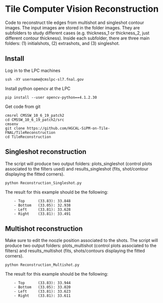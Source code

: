 # Tile Computer Vision Reconstruction
Code to reconstruct tile edges from multishot and singleshot contour images. The input images are stored in the folder images. They are subfolders to study different cases (e.g. thickness_1 or thickness_2, just different contour thickness). Inside each subfolder, there are three main folders: (1) initialshots, (2) extrashots, and (3) singleshot. 

## Install

Log in to the LPC machines
```
ssh -XY username@cmslpc-sl7.fnal.gov
```
Install python opencv at the LPC 
```
pip install --user opencv-python==4.1.2.30
```

Get code from git
````
cmsrel CMSSW_10_6_19_patch2
cd CMSSW_10_6_19_patch2/src
cmsenv
git clone https://github.com/HGCAL-SiPM-on-Tile-FNAL/TileReconstruction 
cd TileReconstruction 
````
## Singleshot reconstruction
The script will produce two output folders: plots_singleshot (control plots associated to the filters used) and results_singleshot (fits, shot/contour displaying the fitted corners).
````
python Reconstruction_Singleshot.py
````
The result for this example should be the following:
````
    - Top      (33.83): 33.848
    - Bottom   (33.05): 32.938
    - Left     (33.81): 33.628
    - Right    (33.81): 33.491
````


## Multishot reconstruction
Make sure to edit the noozle position associated to the shots. The script will produce two output folders: plots_multishot (control plots associated to the filters) and results_multishot (fits, shots/contours displaying the fitted corners).
````
python Reconstruction_Multishot.py
````
The result for this example should be the following:
````
    - Top      (33.83): 33.944
    - Bottom   (33.05): 33.020
    - Left     (33.81): 33.623
    - Right    (33.81): 33.611
````